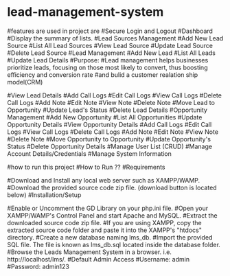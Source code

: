 # lead-management-system
#features are used in project are
#Secure Login and Logout
#Dashboard
#Display the summary of lists.
#Lead Sources Management
#Add New Lead Source
#List All Lead Sources
#View Lead Source
#Update Lead Source
#Delete Lead Source
#Lead Management
#Add New Lead
#List All Leads
#Update Lead Details
#Purpose:
#Lead management helps businesses prioritize leads, focusing on those most likely to convert, thus boosting efficiency and conversion rate
#and bulid a customer realation ship model(CRM)

#View Lead Details
#Add Call Logs
#Edit Call Logs
#View Call Logs
#Delete Call Logs
#Add Note
#Edit Note
#View Note
#Delete Note
#Move Lead to Opportunity
#Update Lead's Status
#Delete Lead Details
#Opportunity Management
#Add New Opportunity
#List All Opportunities
#Update Opportunity Details
#View Opportunity Details
#Add Call Logs
#Edit Call Logs
#View Call Logs
#Delete Call Logs
#Add Note
#Edit Note
#View Note
#Delete Note
#Move Opportunity to Opportunity
#Update Opportunity's Status
#Delete Opportunity Details
#Manage User List (CRUD)
#Manage Account Details/Credentials
#Manage System Information

#how to run this project
#How to Run ??
#Requirements

#Download and Install any local web server such as XAMPP/WAMP.
#Download the provided source code zip file. (download button is located below)
#Installation/Setup

#Enable or Uncomment the GD Library on your php.ini file.
#Open your XAMPP/WAMP's Control Panel and start Apache and MySQL.
#Extract the downloaded source code zip file.
#If you are using XAMPP, copy the extracted source code folder and paste it into the XAMPP's "htdocs" directory.
#Create a new database naming lms_db.
#Import the provided SQL file. The file is known as lms_db.sql located inside the database folder.
#Browse the Leads Management System in a browser. i.e. http://localhost/lms/.
#Default Admin Access
#Username: admin
#Password: admin123
